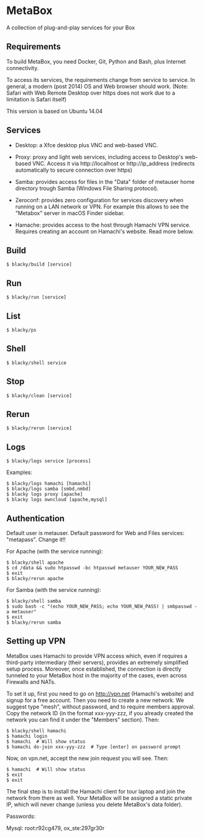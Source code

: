 # MetaBox
A collection of plug-and-play services for your Box

## Requirements

To build MetaBox, you need Docker, Git, Python and Bash, plus Internet connectivity.

To access its services, the requirements change from service to service. In general, a modern (post 2014) OS and Web browser should work. (Note: Safari with Web Remote Desktop over https does not work due to a limitation is Safari itself)

This version is based on Ubuntu 14.04

## Services

* Desktop: a Xfce desktop plus VNC and web-based VNC.

* Proxy: proxy and light web services, including access to Desktop's web-based VNC. Access it via http://localhost or http://ip_address (redirects automatically to secure connection over https)

* Samba: provides access for files in the "Data" folder of metauser home directory trough Samba (Windows File Sharing protocol).

* Zeroconf: provides zero configuration for services discovery when running on a LAN network or VPN. For example this allows to see the "Metabox" server in macOS Finder sidebar.

* Hamache: provides access to the host through Hamachi VPN service. Requires creating an account on Hamachi's website. Read more below.


## Build

    $ blacky/build [service]

## Run

    $ blacky/run [service]


## List

    $ blacky/ps

## Shell

    $ blacky/shell service

## Stop

    $ blacky/clean [service]

## Rerun

    $ blacky/rerun [service]

## Logs

    $ blacky/logs service [process]

Examples:
    
    $ blacky/logs hamachi [hamachi]
    $ blacky/logs samba [smbd,nmbd]
    $ blacky logs proxy [apache]
    $ blacky logs owncloud [apache,mysql]

## Authentication

Default user is metauser. Default password for Web and Files services: "metapass". Change it!!

For Apache (with the service running):

    $ blacky/shell apache
    $ cd /data && sudo htpasswd -bc htpasswd metauser YOUR_NEW_PASS
    $ exit
    $ blacky/rerun apache

For Samba (with the service running):

    $ blacky/shell samba
    $ sudo bash -c "(echo YOUR_NEW_PASS; echo YOUR_NEW_PASS) | smbpasswd -a metauser"
    $ exit
    $ blacky/rerun samba


## Setting up VPN

MetaBox uses Hamachi to provide VPN access which, even if requires a third-party intermediary (their servers), provides an extremely simplified setup process. Moreover, once established, the connection is directly tunneled to your MetaBox host in the majority of the cases, even across Firewalls and NATs.

To set it up, first you need to go on http://vpn.net (Hamachi's website) and signup for a free account. Then you need to create a new network. We suggest type "mesh", without password, and to require members approval. Copy the network ID (in the format xxx-yyy-zzz, if you already created the network you can find it under the "Members" section). Then:

    $ blacky/shell hamachi
    $ hamachi login
    $ hamachi  # Will show status
    $ hamachi do-join xxx-yyy-zzz  # Type [enter] on password prompt
    
Now, on vpn.net, accept the new join request you will see. Then:
    
    $ hamachi  # Will show status    
    $ exit
    $ exit

The final step is to install the Hamachi client for tour laptop and join the network from there as well. Your MetaBox will be assigned a static private IP, which will never change (unless you delete MetaBox's data folder).


Passwords:

Mysql: root:r92cg479, ox_ste:297gr30r
